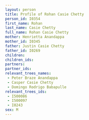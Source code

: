 ```yaml
---
layout: person
title: Profile of Rohan Casie Chetty
person_id: I0354
first_name: Rohan
last_name: Casie Chetty
full_name: Rohan Casie Chetty
mother: Henrietta Anandappa
mother_id: I0345
father: Justin Casie Chetty
father_id: I0269
children:
children_ids:
partners:
partner_ids:
relevant_trees_names:
 - Peter Braze Anandappa
 - Casper Casie Chetty
 - Domingo Rodrigo Babapulle
relevant_trees_ids:
 - I500086
 - I500097
 - I0243
sex: M
---
```


